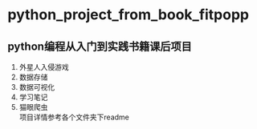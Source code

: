 # python_project_from_book_fitpopp
## python编程从入门到实践书籍课后项目</br>
1. 外星人入侵游戏</br>
2. 数据存储</br>
3. 数据可视化</br>
4. 学习笔记</br>
5. 猫眼爬虫</br>
项目详情参考各个文件夹下readme</br>
